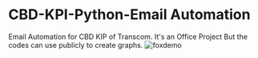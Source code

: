 # CBD-KPI-Python-Email Automation
Email Automation for CBD KIP of Transcom.
It's an Office Project But the codes can use publicly to create graphs.
![foxdemo](https://github.com/foxdemo/foxdemo.github.io/blob/master/assets/images/avatar.png)
